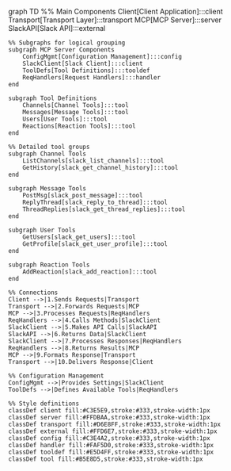 graph TD
    %% Main Components
    Client[Client Application]:::client
    Transport[Transport Layer]:::transport
    MCP[MCP Server]:::server
    SlackAPI[Slack API]:::external

    %% Subgraphs for logical grouping
    subgraph MCP Server Components
        ConfigMgmt[Configuration Management]:::config
        SlackClient[Slack Client]:::client
        ToolDefs[Tool Definitions]:::tooldef
        ReqHandlers[Request Handlers]:::handler
    end

    subgraph Tool Definitions
        Channels[Channel Tools]:::tool
        Messages[Message Tools]:::tool
        Users[User Tools]:::tool
        Reactions[Reaction Tools]:::tool
    end

    %% Detailed tool groups
    subgraph Channel Tools
        ListChannels[slack_list_channels]:::tool
        GetHistory[slack_get_channel_history]:::tool
    end

    subgraph Message Tools
        PostMsg[slack_post_message]:::tool
        ReplyThread[slack_reply_to_thread]:::tool
        ThreadReplies[slack_get_thread_replies]:::tool
    end

    subgraph User Tools
        GetUsers[slack_get_users]:::tool
        GetProfile[slack_get_user_profile]:::tool
    end

    subgraph Reaction Tools
        AddReaction[slack_add_reaction]:::tool
    end

    %% Connections
    Client -->|1.Sends Requests|Transport
    Transport -->|2.Forwards Requests|MCP
    MCP -->|3.Processes Requests|ReqHandlers
    ReqHandlers -->|4.Calls Methods|SlackClient
    SlackClient -->|5.Makes API Calls|SlackAPI
    SlackAPI -->|6.Returns Data|SlackClient
    SlackClient -->|7.Processes Responses|ReqHandlers
    ReqHandlers -->|8.Returns Results|MCP
    MCP -->|9.Formats Response|Transport
    Transport -->|10.Delivers Response|Client

    %% Configuration Management
    ConfigMgmt -->|Provides Settings|SlackClient
    ToolDefs -->|Defines Available Tools|ReqHandlers

    %% Style definitions
    classDef client fill:#C3E5E9,stroke:#333,stroke-width:1px
    classDef server fill:#FFDBAA,stroke:#333,stroke-width:1px
    classDef transport fill:#D6E8FF,stroke:#333,stroke-width:1px
    classDef external fill:#FFD6E7,stroke:#333,stroke-width:1px
    classDef config fill:#C3E4A2,stroke:#333,stroke-width:1px
    classDef handler fill:#FAF5D0,stroke:#333,stroke-width:1px
    classDef tooldef fill:#E5D4FF,stroke:#333,stroke-width:1px
    classDef tool fill:#B5E8D5,stroke:#333,stroke-width:1px
